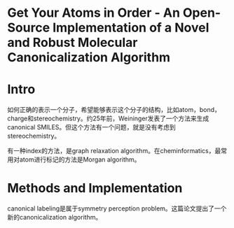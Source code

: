 # Get Your Atoms in Order - An Open-Source Implementation of a Novel and Robust Molecular Canonicalization Algorithm

# Intro

如何正确的表示一个分子，希望能够表示这个分子的结构，比如atom，bond，charge和stereochemistry。约25年前，Weininger发表了一个方法来生成canonical SMILES。但这个方法有一个问题，就是没有考虑到stereochemistry。

有一种index的方法，是graph relaxation algorithm。在cheminformatics，最常用对atom进行标记的方法是Morgan algorithm。

# Methods and Implementation

canonical labeling是属于symmetry perception problem。这篇论文提出了一个新的canonicalization algorithm。